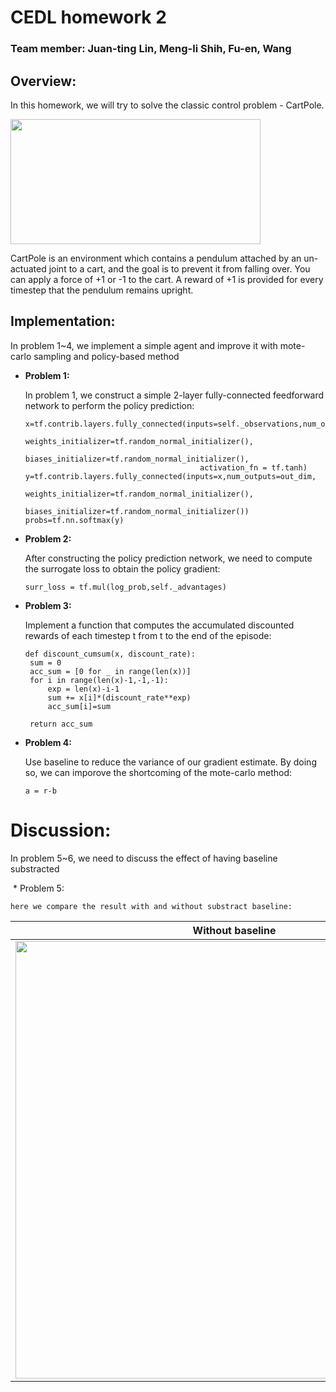 # CEDL homework 2
### Team member: Juan-ting Lin, Meng-li Shih, Fu-en, Wang

## Overview:

 In this homework, we will try to solve the classic control problem - CartPole.
 
 <img src="https://cloud.githubusercontent.com/assets/7057863/19025154/dd94466c-8946-11e6-977f-2db4ce478cf3.gif" width="400" height="200" />
 
 CartPole is an environment which contains a pendulum attached by an un-actuated joint to a cart, and the goal is to prevent it from falling over. You can apply a force of +1 or -1 to the cart. A reward of +1 is provided for every timestep that the pendulum remains upright.
 
## Implementation:

 In problem 1~4, we implement a simple agent and improve it with mote-carlo sampling and policy-based method
 * **Problem 1:**
 
   In problem 1, we construct a simple 2-layer fully-connected feedforward network to perform the policy prediction:
   
   ```
   x=tf.contrib.layers.fully_connected(inputs=self._observations,num_outputs=hidden_dim,
                                          weights_initializer=tf.random_normal_initializer(),
                                          biases_initializer=tf.random_normal_initializer(),
                                          activation_fn = tf.tanh)
   y=tf.contrib.layers.fully_connected(inputs=x,num_outputs=out_dim,
                                          weights_initializer=tf.random_normal_initializer(),
                                          biases_initializer=tf.random_normal_initializer())
   probs=tf.nn.softmax(y)
   ```
   
 * **Problem 2:**
 
   After constructing the policy prediction network, we need to compute the surrogate loss to obtain the policy gradient:
   
   ```
   surr_loss = tf.mul(log_prob,self._advantages)
   ```
   
 * **Problem 3:**
  
   Implement a function that computes the accumulated discounted rewards of each timestep t from t to the end of the episode:
   
   ```
   def discount_cumsum(x, discount_rate):
    sum = 0
    acc_sum = [0 for _ in range(len(x))]
    for i in range(len(x)-1,-1,-1):
        exp = len(x)-i-1
        sum += x[i]*(discount_rate**exp)
        acc_sum[i]=sum

    return acc_sum
   ```
 * **Problem 4:**
 
   Use baseline to reduce the variance of our gradient estimate. By doing so, we can imporove the shortcoming of the mote-carlo method:
   
   ```
   a = r-b
   ```
   
# Discussion:

  In problem 5~6, we need to discuss the effect of having baseline substracted
  
  * Problem 5:
    
    here we compare the result with and without substract baseline:
    
|Without baseline|With baseline|
|---|---|
|<img src="https://github.com/brade31919/homework2/blob/master/pic/with_baseline_10.png" width="700"> |<img src="https://github.com/brade31919/homework2/blob/master/pic/without_baseline_10.png" width="700"> |
  
   
